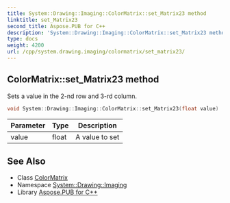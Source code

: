 ```yaml
---
title: System::Drawing::Imaging::ColorMatrix::set_Matrix23 method
linktitle: set_Matrix23
second_title: Aspose.PUB for C++
description: 'System::Drawing::Imaging::ColorMatrix::set_Matrix23 method. Sets a value in the 2-nd row and 3-rd column in C++.'
type: docs
weight: 4200
url: /cpp/system.drawing.imaging/colormatrix/set_matrix23/
---
```

## ColorMatrix::set_Matrix23 method


Sets a value in the 2-nd row and 3-rd column.

```cpp
void System::Drawing::Imaging::ColorMatrix::set_Matrix23(float value)
```


| Parameter | Type | Description |
| --- | --- | --- |
| value | float | A value to set |

## See Also

* Class [ColorMatrix](../)
* Namespace [System::Drawing::Imaging](../../)
* Library [Aspose.PUB for C++](../../../)
